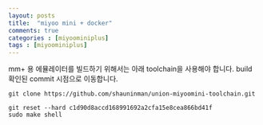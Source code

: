 ```yaml
---
layout: posts
title:  "miyoo mini + docker"
comments: true
categories : [miyoominiplus]
tags : [miyoominiplus]
---
```


mm+ 용 에뮬레이터를 빌드하기 위해서는 아래 toolchain을 사용해야 합니다. build 확인된 commit 시점으로 이동합니다.

    git clone https://github.com/shauninman/union-miyoomini-toolchain.git

    git reset --hard c1d90d8accd168991692a2cfa15e8cea866bd41f
    sudo make shell
